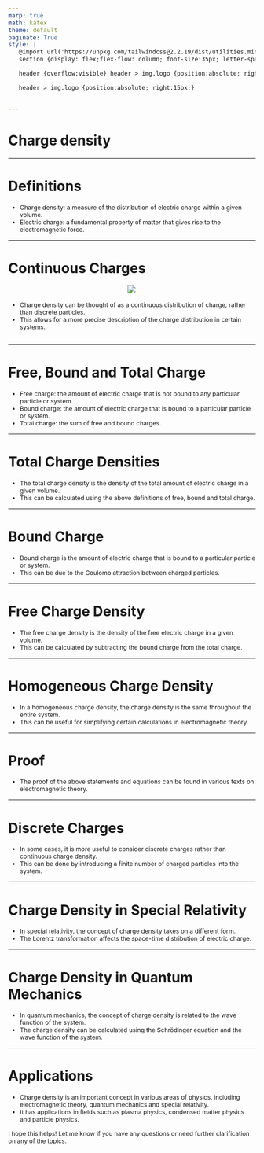 ```yaml
---
marp: true
math: katex
theme: default
paginate: True
style: |
   @import url('https://unpkg.com/tailwindcss@2.2.19/dist/utilities.min.css');
   section {display: flex;flex-flow: column; font-size:35px; letter-spacing:1.4px;}

   header {overflow:visible} header > img.logo {position:absolute; right:15px;}

   header > img.logo {position:absolute; right:15px;}


---
```

<!-- backgroundColor: #908582 -->
<!-- _class: lead -->

 # Charge density

---
<style scoped>p,li {font-size:0.92em}</style>

 # Definitions
- Charge density: a measure of the distribution of electric charge within a given volume.
- Electric charge: a fundamental property of matter that gives rise to the electromagnetic force.


---
<style scoped>p,li {font-size:0.88em}</style>

 # Continuous Charges
<div style='flex:1 1 auto; min-height:0;' class="grid grid-cols-8 gap-4">
<div style='display:flex; flex-flow:column; min-height:0;' class="col-span-4">

<div style="display: flex; flex: 1 1 auto; flex-flow: row; min-height: 0"><div style="display: flex; flex: 1 1 auto; justify-content: center;min-height:0;min-width:0; margin-bottom:0.1em;;margin-right:0.15em">
<img style='object-fit: contain; max-height:100%; max-width:100%; background-color: rgba(0,0,0,0);' src='https://upload.wikimedia.org/wikipedia/commons/thumb/f/f4/Universal_charge_distribution.svg/250px-Universal_charge_distribution.svg.png'/>
</div>
</div>

</div>

<div style='display:flex; flex-flow:column; min-height:0;' class="col-span-4">

- Charge density can be thought of as a continuous distribution of charge, rather than discrete particles.
- This allows for a more precise description of the charge distribution in certain systems.
</div>

</div>


---
<style scoped>p,li {font-size:0.88em}</style>

 # Free, Bound and Total Charge
- Free charge: the amount of electric charge that is not bound to any particular particle or system.
- Bound charge: the amount of electric charge that is bound to a particular particle or system.
- Total charge: the sum of free and bound charges.


---
<style scoped>p,li {font-size:0.92em}</style>

 # Total Charge Densities

- The total charge density is the density of the total amount of electric charge in a given volume.
- This can be calculated using the above definitions of free, bound and total charge.

---
<style scoped>p,li {font-size:0.92em}</style>

 # Bound Charge

- Bound charge is the amount of electric charge that is bound to a particular particle or system.
- This can be due to the Coulomb attraction between charged particles.

---
<style scoped>p,li {font-size:0.92em}</style>

 # Free Charge Density

- The free charge density is the density of the free electric charge in a given volume.
- This can be calculated by subtracting the bound charge from the total charge.

---
<style scoped>p,li {font-size:0.92em}</style>

 # **Homogeneous Charge Density**
- In a homogeneous charge density, the charge density is the same throughout the entire system.
- This can be useful for simplifying certain calculations in electromagnetic theory.


---
<style scoped>p,li {font-size:0.96em}</style>

 # Proof
- The proof of the above statements and equations can be found in various texts on electromagnetic theory.


---
<style scoped>p,li {font-size:0.92em}</style>

 # Discrete Charges

- In some cases, it is more useful to consider discrete charges rather than continuous charge density.
- This can be done by introducing a finite number of charged particles into the system.

---
<style scoped>p,li {font-size:0.92em}</style>

 # Charge Density in Special Relativity

- In special relativity, the concept of charge density takes on a different form.
- The Lorentz transformation affects the space-time distribution of electric charge.

---
<style scoped>p,li {font-size:0.92em}</style>

 # Charge Density in Quantum Mechanics
- In quantum mechanics, the concept of charge density is related to the wave function of the system.
- The charge density can be calculated using the Schrödinger equation and the wave function of the system.


---
<style scoped>p,li {font-size:0.88em}</style>

 # Applications
- Charge density is an important concept in various areas of physics, including electromagnetic theory, quantum mechanics and special relativity.
- It has applications in fields such as plasma physics, condensed matter physics and particle physics.

I hope this helps! Let me know if you have any questions or need further clarification on any of the topics.
